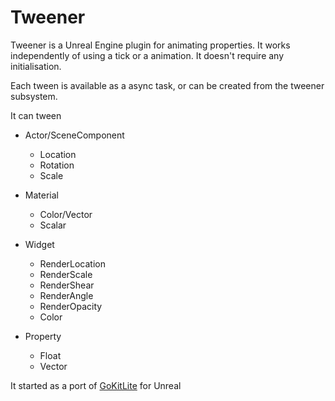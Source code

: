 # Tweener
Tweener is a Unreal Engine plugin for animating properties. It works independently of using a tick or a animation. It doesn't require any initialisation.

Each tween is available as a async task, or can be created from the tweener subsystem.

It can tween
* Actor/SceneComponent
  * Location
  * Rotation
  * Scale

* Material
  * Color/Vector
  * Scalar

* Widget
  * RenderLocation
  * RenderScale
  * RenderShear
  * RenderAngle
  * RenderOpacity
  * Color
 
* Property
  * Float
  * Vector


It started as a port of [GoKitLite](https://github.com/prime31/GoKitLite) for Unreal 